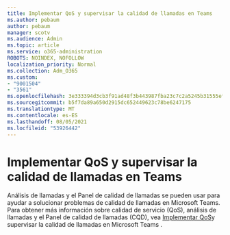 ```yaml
---
title: Implementar QoS y supervisar la calidad de llamadas en Teams
ms.author: pebaum
author: pebaum
manager: scotv
ms.audience: Admin
ms.topic: article
ms.service: o365-administration
ROBOTS: NOINDEX, NOFOLLOW
localization_priority: Normal
ms.collection: Adm_O365
ms.custom:
- "9001504"
- "3561"
ms.openlocfilehash: 3e333394d3cb3f91ad48f3b443987fba23c7c2a5245b31555ef07ccf09e46be4
ms.sourcegitcommit: b5f7da89a650d2915dc652449623c78be6247175
ms.translationtype: MT
ms.contentlocale: es-ES
ms.lasthandoff: 08/05/2021
ms.locfileid: "53926442"
---
```

# <a name="implement-qos-and-monitor-call-quality-in-teams"></a>Implementar QoS y supervisar la calidad de llamadas en Teams

Análisis de llamadas y el Panel de calidad de llamadas se pueden usar para ayudar a solucionar problemas de calidad de llamadas en Microsoft Teams. Para obtener más información sobre calidad de servicio (QoS), análisis de llamadas y el Panel de calidad de llamadas (CQD), vea [Implementar QoS](https://docs.microsoft.com/microsoftteams/monitor-call-quality-qos)y supervisar la calidad de llamadas en Microsoft Teams . 
